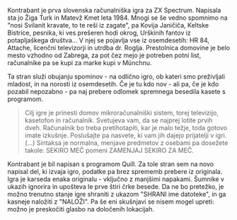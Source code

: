 Kontrabant je prva slovenska računalniška igra za ZX Spectrum. Napisala sta jo Žiga Turk in Matevž Kmet leta 1984. Mnogi se še vedno spomnimo na "nosi Svilanit kravate, to te reši iz zagate", pa Kovija Janičiča, Keltske Bistrice, pesnika, ki ves prešeren hodi okrog, Urškinih fantov iz potapljaškega društva... V njej se pojavlja vse iz osemdesetih: HR 84, Attache, licenčni televizorji in utrdba dr. Roglja. Prestolnica domovine je belo mesto vzhodno od Zabrega, za pot čez mejo je potreben potni list, računalnike pa se kupi za marke kupi v Münchnu.

Ta stran služi obujanju spominov - na odlično igro, ob kateri smo preživljali mladost, in na norosti iz osemdesetih. Če je tu kdo nov - ali pa, če je kdo pozabil nepozabno - pa naj prebere odlomek spremnega besedila kasete s programom.

> Cilj  igre  je  prinesti  domov  mikroračunalniški  sistem,  torej   televizijo, kasetofon  in  računalnik.  Svetujeva  vam, da  se  najprej  lotite  prvih dveh. Računalnik  bo  treba  pretihotapiti,  kar  je  malo  težje,  toda  gotovo imate izkušnje. Poslušajte  pa nasvete,  ki vam  jih dajejo  prijatelji v  igri. (...) Sintaksa je  normalna, menjave  predmetov z  osebami pa  dosežete takole: SEKIRO MEČ pomeni ZAMENJAJ SEKIRO ZA MEČ.

Kontrabant je bil napisan s programom Quill. Za tole stran sem na novo napisal del, ki izvaja igro, podatke pa brez sprememb prebere iz originala. Igra je karseda enaka originalu - vključno z manjšimi napakami. Šumnike v ukazih ignorira in upošteva le prve štiri črke besede. Da ne bo pretežko, je možno trenutno stanje igre shraniti z ukazom "SHRANI ime datoteke", in ga kasneje naložiti z "NALOŽI". Pa še eni skušnjavi se nisem mogel upreti: možno je preskočiti glasbo na določenih lokacijah.
